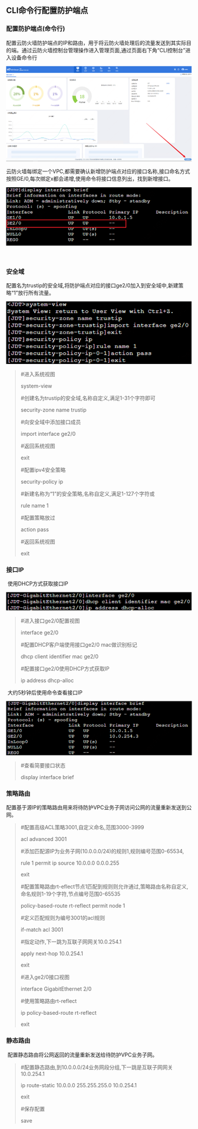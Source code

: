 ## CLI命令行配置防护端点

### 配置防护端点(命令行)

​		配置云防火墙防护端点的IP和路由，用于将云防火墙处理后的流量发送到其实际目的端。通过云防火墙控制台管理操作进入管理页面,通过页面右下角“CLI控制台”进入设备命令行

![](../../../../image/CFW/CFW-1-41.png)

​		云防火墙每绑定一个VPC,都需要确认新增防护端点对应的接口名称,接口命名方式按照GE<x>/0,每次绑定x都会递增,使用命令将接口信息列出，找到新增接口。

![](../../../../image/CFW/CFW-1-42.png)

​			

### 安全域

​		配置名为trustip的安全域,将防护端点对应的接口ge2/0加入到安全域中,新建策略“1”放行所有流量。

![](../../../../image/CFW/CFW-1-43.png)

> \#进入系统视图
>
> system-view
>
> \#创建名为trustip的安全域,名称自定义,满足1-31个字符即可
>
> security-zone name trustip
>
> \#向安全域中添加接口成员
>
> import interface ge2/0
>
> \#返回系统视图
>
> exit
>
> \#配置ipv4安全策略
>
> security-policy ip
>
> \#新建名称为“1”的安全策略,名称自定义,满足1-127个字符或
>
> rule name 1
>
> \#配置策略放过
>
> action pass
>
> \#返回系统视图
>
> exit

### 接口IP

​		使用DHCP方式获取接口IP

![](../../../../image/CFW/CFW-1-44.png)

> \#进入接口ge2/0配置视图
>
> interface ge2/0
>
> \#配置DHCP客户端使用接口ge2/0 mac做识别标记
>
> dhcp client identifier mac ge2/0
>
> \#配置接口ge2/0使用DHCP方式获取IP
>
> ip address dhcp-alloc

​		大约5秒钟后使用命令查看接口IP

![](../../../../image/CFW/CFW-1-45.png)

> \#查看简要接口状态
>
> display interface brief

### 策略路由

​		配置基于源IP的策略路由用来将待防护VPC业务子网访问公网的流量重新发送到公网。

> \#配置高级ACL策略3001,自定义命名,范围3000-3999
>
> acl advanced 3001
>
> \#添加匹配源IP为业务子网(10.0.0.0/24)的规则1,规则编号范围0-65534,
>
> rule 1 permit ip source 10.0.0.0 0.0.0.255
>
> exit
>
> \#配置策略路由rt-eflect节点1匹配到规则则允许通过,策略路由名称自定义,命名规则1-19个字符,节点编号范围0-65535
>
> policy-based-route rt-reflect permit node 1
>
> \#定义匹配规则为编号3001的acl规则
>
> if-match acl 3001
>
> \#指定动作,下一跳为互联子网网关10.0.254.1
>
> apply next-hop 10.0.254.1
>
> exit
>
> \#进入ge2/0接口视图
>
> interface GigabitEthernet 2/0
>
> \#使用策略路由rt-reflect
>
> ip policy-based-route rt-reflect
>
> exit

### 静态路由

​		配置静态路由将公网返回的流量重新发送给待防护VPC业务子网。

> \#配置静态路由,到10.0.0.0/24业务网段分组,下一跳是互联子网网关10.0.254.1
>
> ip route-static 10.0.0.0 255.255.255.0 10.0.254.1
>
> exit
>
> \#保存配置
>
> save
